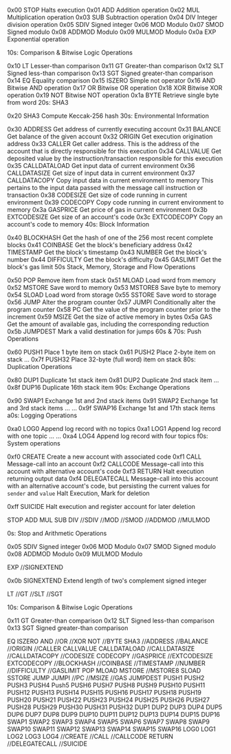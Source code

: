 0x00    STOP        Halts execution
0x01    ADD         Addition operation
0x02    MUL         Multiplication operation
0x03    SUB         Subtraction operation
0x04    DIV         Integer division operation
0x05    SDIV        Signed integer
0x06    MOD         Modulo
0x07    SMOD        Signed modulo
0x08    ADDMOD      Modulo
0x09    MULMOD      Modulo
0x0a    EXP         Exponential operation

10s: Comparison & Bitwise Logic Operations

0x10    LT      Lesser-than comparison
0x11    GT      Greater-than comparison
0x12    SLT     Signed less-than comparison
0x13    SGT     Signed greater-than comparison
0x14    EQ      Equality  comparison
0x15    ISZERO  Simple not operator
0x16    AND     Bitwise AND operation
0x17    OR      Bitwise OR operation
0x18    XOR     Bitwise XOR operation
0x19    NOT     Bitwise NOT operation
0x1a    BYTE    Retrieve single byte from word
20s: SHA3

0x20    SHA3    Compute Keccak-256 hash
30s: Environmental Information

0x30    ADDRESS         Get address of currently executing account
0x31    BALANCE         Get balance of the given account
0x32    ORIGIN          Get execution origination address
0x33    CALLER          Get caller address. This is the address of the account that is directly responsible for this execution
0x34    CALLVALUE       Get deposited value by the instruction/transaction responsible for this execution
0x35    CALLDATALOAD    Get input data of current environment
0x36    CALLDATASIZE    Get size of input data in current environment
0x37    CALLDATACOPY    Copy input data in current environment to memory This pertains to the input data passed with the message call instruction or transaction
0x38    CODESIZE        Get size of code running in current environment
0x39    CODECOPY        Copy code running in current environment to memory
0x3a    GASPRICE        Get price of gas in current environment
0x3b    EXTCODESIZE     Get size of an account's code
0x3c    EXTCODECOPY     Copy an account's code to memory
40s: Block Information

0x40    BLOCKHASH   Get the hash of one of the 256 most recent complete blocks
0x41    COINBASE    Get the block's beneficiary address
0x42    TIMESTAMP   Get the block's timestamp
0x43    NUMBER      Get the block's number
0x44    DIFFICULTY  Get the block's difficulty
0x45    GASLIMIT    Get the block's gas limit
50s Stack, Memory, Storage and Flow Operations

0x50    POP         Remove item from stack
0x51    MLOAD       Load word from memory
0x52    MSTORE      Save word to memory
0x53    MSTORE8     Save byte to memory
0x54    SLOAD       Load word from storage
0x55    SSTORE      Save word to storage
0x56    JUMP        Alter the program counter
0x57    JUMPI       Conditionally alter the program counter
0x58    PC          Get the value of the program counter prior to the increment
0x59    MSIZE       Get the size of active memory in bytes
0x5a    GAS         Get the amount of available gas, including the corresponding reduction
0x5b    JUMPDEST    Mark a valid destination for jumps
60s & 70s: Push Operations

0x60    PUSH1   Place 1 byte item on stack
0x61    PUSH2   Place 2-byte item on stack
…
0x7f    PUSH32  Place 32-byte (full word) item on stack
80s: Duplication Operations

0x80    DUP1    Duplicate 1st stack item
0x81    DUP2    Duplicate 2nd stack item
…
0x8f    DUP16   Duplicate 16th stack item
90s: Exchange Operations

0x90    SWAP1   Exchange 1st and 2nd stack items
0x91    SWAP2   Exchange 1st and 3rd stack items
…   …
0x9f    SWAP16  Exchange 1st and 17th stack items
a0s: Logging Operations

0xa0    LOG0    Append log record with no topics
0xa1    LOG1    Append log record with one topic
…   …
0xa4    LOG4    Append log record with four topics
f0s: System operations

0xf0    CREATE          Create a new account with associated code
0xf1    CALL            Message-call into an account
0xf2    CALLCODE        Message-call into this account with alternative account's code
0xf3    RETURN          Halt execution returning output data
0xf4    DELEGATECALL    Message-call into this account with an alternative account's code, but persisting the current values for `sender` and `value`
Halt Execution, Mark for deletion

0xff    SUICIDE     Halt execution and register account for later deletion

STOP
ADD
MUL
SUB
DIV
//SDIV
//MOD
//SMOD
//ADDMOD
//MULMOD

0s: Stop and Arithmetic Operations

0x05    SDIV        Signed integer
0x06    MOD         Modulo
0x07    SMOD        Signed modulo
0x08    ADDMOD      Modulo
0x09    MULMOD      Modulo


EXP
//SIGNEXTEND

0x0b    SIGNEXTEND  Extend length of two's complement signed integer

LT
//GT
//SLT
//SGT

10s: Comparison & Bitwise Logic Operations

0x11    GT      Greater-than comparison
0x12    SLT     Signed less-than comparison
0x13    SGT     Signed greater-than comparison

EQ
ISZERO
AND
//OR
//XOR
NOT
//BYTE
SHA3
//ADDRESS
//BALANCE
//ORIGIN
//CALLER
CALLVALUE
CALLDATALOAD
//CALLDATASIZE
//CALLDATACOPY
//CODESIZE
CODECOPY
//GASPRICE
//EXTCODESIZE
EXTCODECOPY
//BLOCKHASH
//COINBASE
//TIMESTAMP
//NUMBER
//DIFFICULTY
//GASLIMIT
POP
MLOAD
MSTORE
//MSTORE8
SLOAD
SSTORE
JUMP
JUMPI
//PC
//MSIZE
//GAS
JUMPDEST
PUSH1
PUSH2
PUSH3
PUSH4
Push5
PUSH6
PUSH7
PUSH8
PUSH9
PUSH10
PUSH11
PUSH12
PUSH13
PUSH14
PUSH15
PUSH16
PUSH17
PUSH18
PUSH19
PUSH20
PUSH21
PUSH22
PUSH23
PUSH24
PUSH25
PUSH26
PUSH27
PUSH28
PUSH29
PUSH30
PUSH31
PUSH32
DUP1
DUP2
DUP3
DUP4
DUP5
DUP6
DUP7
DUP8
DUP9
DUP10
DUP11
DUP12
DUP13
DUP14
DUP15
DUP16
SWAP1
SWAP2
SWAP3
SWAP4
SWAP5
SWAP6
SWAP7
SWAP8
SWAP9
SWAP10
SWAP11
SWAP12
SWAP13
SWAP14
SWAP15
SWAP16
LOG0
LOG1
LOG2
LOG3
LOG4
//CREATE
//CALL
//CALLCODE
RETURN
//DELEGATECALL
//SUICIDE
